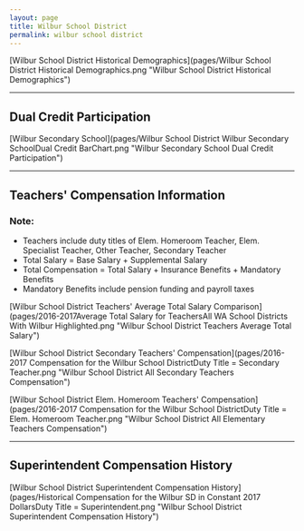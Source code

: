 ```yaml
---
layout: page
title: Wilbur School District
permalink: wilbur school district
---
```



[Wilbur School District Historical Demographics](pages/Wilbur School District Historical Demographics.png "Wilbur School District Historical Demographics")

___

## Dual Credit Participation

[Wilbur Secondary School](pages/Wilbur School District Wilbur Secondary SchoolDual Credit BarChart.png "Wilbur Secondary School Dual Credit Participation")


___

## Teachers' Compensation Information
### Note:
- Teachers include duty titles of Elem. Homeroom Teacher, Elem. Specialist Teacher, Other Teacher, Secondary Teacher
- Total Salary = Base Salary + Supplemental Salary
- Total Compensation = Total Salary + Insurance Benefits + Mandatory Benefits
- Mandatory Benefits include pension funding and payroll taxes

[Wilbur School District Teachers' Average Total Salary Comparison](pages/2016-2017Average Total Salary for TeachersAll WA School Districts With Wilbur Highlighted.png "Wilbur School District Teachers Average Total Salary")

[Wilbur School District Secondary Teachers' Compensation](pages/2016-2017 Compensation for the Wilbur School DistrictDuty Title = Secondary Teacher.png "Wilbur School District All Secondary Teachers Compensation")

[Wilbur School District Elem. Homeroom Teachers' Compensation](pages/2016-2017 Compensation for the Wilbur School DistrictDuty Title = Elem. Homeroom Teacher.png "Wilbur School District All Elementary Teachers Compensation")


___

## Superintendent Compensation History

[Wilbur School District Superintendent Compensation History](pages/Historical Compensation for the Wilbur SD in Constant 2017 DollarsDuty Title = Superintendent.png "Wilbur School District Superintendent Compensation History")

